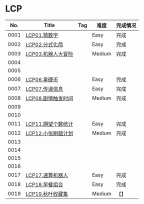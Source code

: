# LCP

| No.  | Title                                                        | Tag  | 难度   | 完成情况 |
| ---- | ------------------------------------------------------------ | ---- | ------ | -------- |
| 0001 | [LCP01.猜数字](https://leetcode-cn.com/problems/guess-numbers/) |      | Easy   | 完成     |
| 0002 | [LCP02.分式化简](https://leetcode-cn.com/problems/deep-dark-fraction/) |      | Easy   | 完成     |
| 0003 | [LCP03.机器人大冒险](https://leetcode-cn.com/problems/programmable-robot/) |      | Medium | 完成     |
| 0004 |                                                              |      |        |          |
| 0005 |                                                              |      |        |          |
| 0006 | [LCP06.拿硬币](https://leetcode-cn.com/problems/na-ying-bi/) |      | Easy   | 完成     |
| 0007 | [LCP07.传递信息](https://leetcode-cn.com/problems/chuan-di-xin-xi/) |      | Easy   | 完成     |
| 0008 | [LCP08.剧情触发时间](https://leetcode-cn.com/problems/ju-qing-hong-fa-shi-jian/) |      | Medium | 完成     |
| 0009 |                                                              |      |        |          |
| 0010 |                                                              |      |        |          |
| 0011 | [LCP11.期望个数统计](https://leetcode-cn.com/problems/qi-wang-ge-shu-tong-ji/) |      | Easy   | 完成     |
| 0012 | [LCP12.小张刷题计划](https://leetcode-cn.com/problems/xiao-zhang-shua-ti-ji-hua/) |      | Medium | 完成     |
| 0013 |                                                              |      |        |          |
| 0014 |                                                              |      |        |          |
| 0015 |                                                              |      |        |          |
| 0016 |                                                              |      |        |          |
| 0017 | [LCP17.速算机器人](https://leetcode-cn.com/problems/nGK0Fy/) |      | Easy   | 完成     |
| 0018 | [LCP18.早餐组合](https://leetcode-cn.com/problems/2vYnGI/)   |      | Easy   | 完成     |
| 0019 | [LCP19.秋叶收藏集](https://leetcode-cn.com/problems/UlBDOe/) |      | Medium | 【】     |